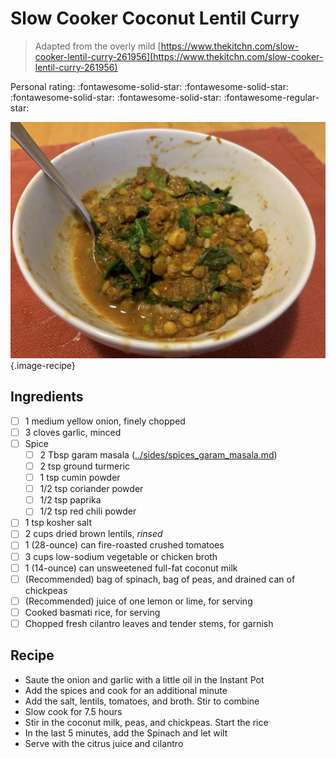 # Slow Cooker Coconut Lentil Curry

> Adapted from the overly mild [https://www.thekitchn.com/slow-cooker-lentil-curry-261956](https://www.thekitchn.com/slow-cooker-lentil-curry-261956)

<!-- {cts} rating=4; (User can specify rating on scale of 1-5) -->

Personal rating: :fontawesome-solid-star: :fontawesome-solid-star: :fontawesome-solid-star: :fontawesome-solid-star: :fontawesome-regular-star:

<!-- {cte} -->

<!-- {cts} name_image=slow_cooker_coconut_lentil_curry.jpeg; (User can specify image name) -->

![slow_cooker_coconut_lentil_curry.jpeg](./slow_cooker_coconut_lentil_curry.jpeg){.image-recipe}

<!-- {cte} -->

## Ingredients

- [ ] 1 medium yellow onion, finely chopped
- [ ] 3 cloves garlic, minced
- [ ] Spice
    - [ ] 2 Tbsp garam masala ([../sides/spices_garam_masala.md](../meals/spices_garam_masala.md))
    - [ ] 2 tsp ground turmeric
    - [ ] 1 tsp cumin powder
    - [ ] 1/2 tsp coriander powder
    - [ ] 1/2 tsp paprika
    - [ ] 1/2 tsp red chili powder
- [ ] 1 tsp kosher salt
- [ ] 2 cups dried brown lentils, *rinsed*
- [ ] 1 (28-ounce) can fire-roasted crushed tomatoes
- [ ] 3 cups low-sodium vegetable or chicken broth
- [ ] 1 (14-ounce) can unsweetened full-fat coconut milk
- [ ] (Recommended) bag of spinach, bag of peas, and drained can of chickpeas
- [ ] (Recommended) juice of one lemon or lime, for serving
- [ ] Cooked basmati rice, for serving
- [ ] Chopped fresh cilantro leaves and tender stems, for garnish

## Recipe

- Saute the onion and garlic with a little oil in the Instant Pot
- Add the spices and cook for an additional minute
- Add the salt, lentils, tomatoes, and broth. Stir to combine
- Slow cook for 7.5 hours
- Stir in the coconut milk, peas, and chickpeas. Start the rice
- In the last 5 minutes, add the Spinach and let wilt
- Serve with the citrus juice and cilantro
